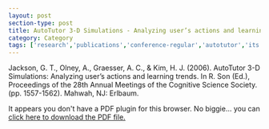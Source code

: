 ```yaml
---
layout: post
section-type: post
title: AutoTutor 3-D Simulations - Analyzing user’s actions and learning trends
category: Category
tags: ['research','publications','conference-regular','autotutor','its','education-research','agents','discourse']
---
```

Jackson, G. T., Olney, A., Graesser, A. C., & Kim, H. J. (2006). AutoTutor 3-D Simulations: Analyzing user’s actions and learning trends. In R. Son (Ed.), Proceedings of the 28th Annual Meetings of the Cognitive Science Society. (pp. 1557-1562). Mahwah, NJ: Erlbaum. 

<object data="https://umdrive.memphis.edu/aolney/public/publications/jackson_3d_simulations_2006.pdf" type="application/pdf" width="100%" height="600px">
 
  <p>It appears you don't have a PDF plugin for this browser.
  No biggie... you can <a href="https://umdrive.memphis.edu/aolney/public/publications/jackson_3d_simulations_2006.pdf">click here to
  download the PDF file.</a></p>
  
</object>
